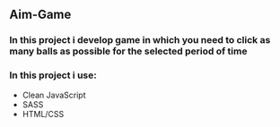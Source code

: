 ## Aim-Game
### In this project i develop game in which you need to click as many balls as possible for the selected period of time 
### In this project i use:
 + Clean JavaScript
 + SASS
 + HTML/CSS

